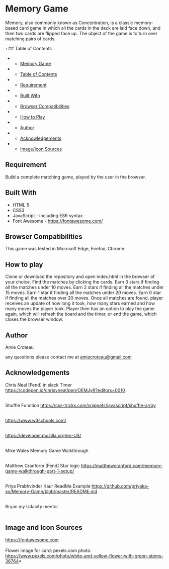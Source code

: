 # Memory Game
Memory, also commonly known as Concentration, is a classic memory-based card game in which all the cards in the deck are laid face down, and then two cards are flipped face up. The object of the game is to turn over matching pairs of cards. 


+## Table of Contents
+  - [Memory Game](#memory-game)
+  - [Table of Contents](#table-of-contents)
+  - [Requirement](#requirement)
+  - [Built With](#built-with)
+  - [Browser Compatibilities](#browser-compatibilities)
+  - [How to Play](#how-to-play)
+  - [Author](#author)
+  - [Acknowledgements](#acknowledgements)
+  - [Image/Icon Sources](#imageicon-sources)

## Requirement

Build a complete matching game, played by the user in the browser.

## Built With

* HTML 5
* CSS3
* JavaScript - including ES6 syntax
* Font Awesome - https://fontawesome.com/

## Browser Compatibilities

This game was tested in Microsoft Edge, Firefox, Chrome.

## How to play

Clone or download the repository and open index.html in the browser of your choice. 
Find the matches by clicking the cards. 
Earn 3 stars if finding all the matches under 10 moves.
Earn 2 stars if finding all the matches under 15 moves.
Earn 1 star if finding all the matches under 20 moves.
Earn 0 star if finding all the matches over 20 moves.
Once all matches are found, player receives an update of how long it took, how many stars earned and how many moves the player took.
Player then has an option to play the game again, which will refresh the board and the timer, or end the game, which closes the browser window.

## Author
Amie Croteau <br>

any questions please contact me at amiecroteau@gmail.com

## Acknowledgements

Chris Neal [Fend] in slack
Timer
https://codepen.io/chrisvneal/pen/OEMJyR?editors=0010
<br></br>

Shuffle Function
https://css-tricks.com/snippets/javascript/shuffle-array
<br></br>

https://www.w3schools.com/
<br></br>

https://developer.mozilla.org/en-US/
<br></br>

Mike Wales Memory Game Walkthrough
<br></br>

Matthew Cranform [Fend]
Star logic
https://matthewcranford.com/memory-game-walkthrough-part-1-setup/
<br></br>

Priya Prabhvinder Kaur
ReadMe Example
https://github.com/priyaka-xo/Memory-Game/blob/master/README.md
<br></br>


Bryan my Udacity mentor
<br></br>

## Image and Icon Sources

https://fontawesome.com
<br></br>
Flower image for card: pexels.com photo. https://www.pexels.com/photo/white-and-yellow-flower-with-green-stems-36764*




